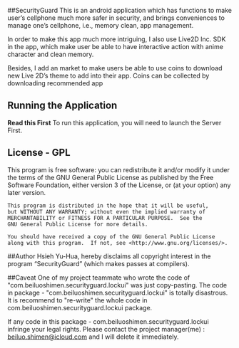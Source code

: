 ##SecurityGuard
This is an android application which has functions to make user’s cellphone much more safer in security, and brings conveniences to manage one’s cellphone, i.e., memory clean, app management.

In order to make this app much more intriguing, I also use Live2D Inc. SDK in the app, which make user be able to have interactive action with anime character and clean memory.

Besides, I add an market to make users be able to use coins to download new Live 2D’s theme to add into their app. Coins can be collected by downloading recommended app


## Running the Application

__Read this First__
To run this application, you will need to launch the Server First.
 
## License - GPL

  This program is free software: you can redistribute it and/or modify
    it under the terms of the GNU General Public License as published by
    the Free Software Foundation, either version 3 of the License, or
    (at your option) any later version.

    This program is distributed in the hope that it will be useful,
    but WITHOUT ANY WARRANTY; without even the implied warranty of
    MERCHANTABILITY or FITNESS FOR A PARTICULAR PURPOSE.  See the
    GNU General Public License for more details.

    You should have received a copy of the GNU General Public License
    along with this program.  If not, see <http://www.gnu.org/licenses/>.
    
##Author 
  Hsieh Yu-Hua, hereby disclaims all copyright interest in the program “SecurityGuard” 
  (which makes passes at compilers).

##Caveat 
One of my project teammate who wrote the code of "com.beiluoshimen.securityguard.lockui" was just copy-pasting.
The code in package - "com.beiluoshimen.securityguard.lockui" is totally disastrous.
It is recommend to "re-write" the whole code in com.beiluoshimen.securityguard.lockui package.

If any code in this package - com.beiluoshimen.securityguard.lockui infringe your legal rights.
Please contact the project manager(me) : beiluo.shimen@icloud.com and I will delete it immediately.
